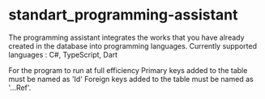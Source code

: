 # standart_programming-assistant
The programming assistant integrates the works that you have already created in the database into programming languages.
Currently supported languages : C#, TypeScript, Dart

For the program to run at full efficiency
Primary keys added to the table must be named as 'Id'
Foreign keys added to the table must be named as '...Ref'.
